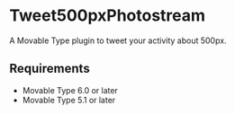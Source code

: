 # Tweet500pxPhotostream
A Movable Type plugin to tweet your activity about 500px. 

## Requirements
* Movable Type 6.0 or later
* Movable Type 5.1 or later

